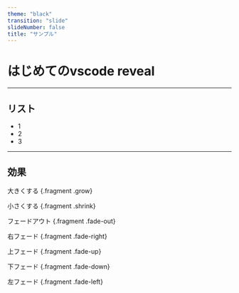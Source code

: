 ```yaml
---
theme: "black"
transition: "slide"
slideNumber: false
title: "サンプル"
---
```


# はじめてのvscode reveal

---

## リスト

* 1
* 2
* 3

---

## 効果

大きくする {.fragment .grow}

小さくする {.fragment .shrink}

フェードアウト {.fragment .fade-out}

右フェード {.fragment .fade-right}

上フェード {.fragment .fade-up}

下フェード {.fragment .fade-down}

左フェード {.fragment .fade-left}